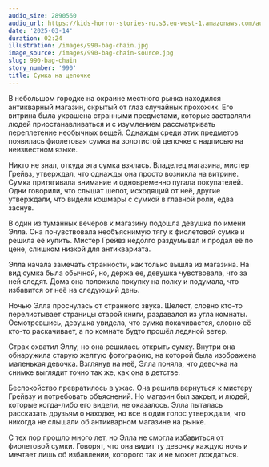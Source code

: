 ```yaml
---
audio_size: 2890560
audio_url: https://kids-horror-stories-ru.s3.eu-west-1.amazonaws.com/audio/990-bag-chain.mp3
date: '2025-03-14'
duration: 02:24
illustration: /images/990-bag-chain.jpg
image_source: /images/990-bag-chain-source.jpg
slug: 990-bag-chain
story_number: '990'
title: Сумка на цепочке
---
```


В небольшом городке на окраине местного рынка находился антикварный магазин, скрытый от глаз случайных прохожих. Его витрина была украшена странными предметами, которые заставляли людей приостанавливаться и с изумлением рассматривать переплетение необычных вещей. Однажды среди этих предметов появилась фиолетовая сумка на золотистой цепочке с надписью на неизвестном языке.

Никто не знал, откуда эта сумка взялась. Владелец магазина, мистер Грейвз, утверждал, что однажды она просто возникла на витрине. Сумка притягивала внимание и одновременно пугала покупателей. Одни говорили, что слышат шепот, исходящий от неё, другие утверждали, что видели кошмары с сумкой в главной роли, едва заснув.

В один из туманных вечеров к магазину подошла девушка по имени Элла. Она почувствовала необъяснимую тягу к фиолетовой сумке и решила её купить. Мистер Грейвз недолго раздумывал и продал её по цене, слишком низкой для антиквариата.

Элла начала замечать странности, как только вышла из магазина. На вид сумка была обычной, но, держа ее, девушка чувствовала, что за ней следят. Дома она положила покупку на полку и подумала, что избавится от неё на следующий день.

Ночью Элла проснулась от странного звука. Шелест, словно кто-то перелистывает страницы старой книги, раздавался из угла комнаты. Осмотревшись, девушка увидела, что сумка покачивается, словно её кто-то раскачивает, а по комнате будто прошёл ледяной ветер.

Страх охватил Эллу, но она решилась открыть сумку. Внутри она обнаружила старую желтую фотографию, на которой была изображена маленькая девочка. Взглянув на неё, Элла поняла, что девочка на снимке выглядит точно так же, как она в детстве.

Беспокойство превратилось в ужас. Она решила вернуться к мистеру Грейвзу и потребовать объяснений. Но магазин был закрыт, и людей, которые когда-либо его видели, не оказалось. Элла пыталась рассказать друзьям о находке, но все в один голос утверждали, что никогда не слышали об антикварном магазине на рынке.

С тех пор прошло много лет, но Элла не смогла избавиться от фиолетовой сумки. Говорят, что она видит ту девочку каждую ночь и мечтает лишь об избавлении, которого так и не может дождаться.
